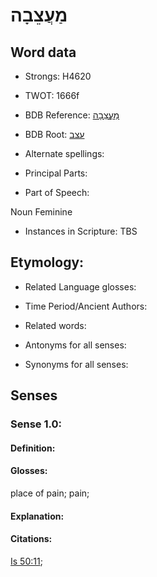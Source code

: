 # מַעֲצֵבָה

<!-- Status: S2="NeedsEdits" -->
<!-- Lexica used for edits:   -->

## Word data

* Strongs: H4620

* TWOT: 1666f

* BDB Reference: [מַעֲצֵבָה](rc://en/bdb/dict/p.ei.ag)

* BDB Root: [עצב](rc://en/bdb/dict/p.ei.aa)

* Alternate spellings:

* Principal Parts:

* Part of Speech:

Noun Feminine

* Instances in Scripture: TBS

## Etymology:

* Related Language glosses:

* Time Period/Ancient Authors:

* Related words:

* Antonyms for all senses:

* Synonyms for all senses:

## Senses

### Sense 1.0:

#### Definition:

#### Glosses:

place of pain; pain; 

#### Explanation:

#### Citations:

[Is 50:11](rc://he/uhb/book/isa/50/11); 

